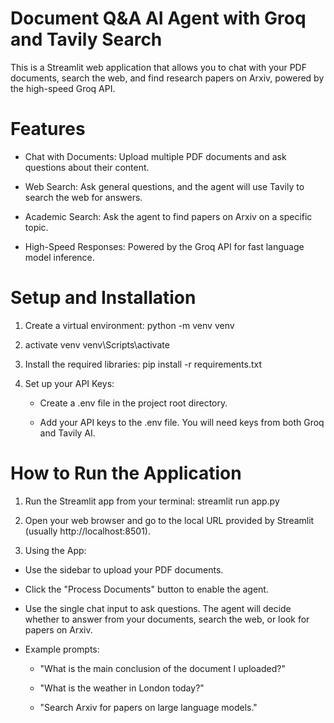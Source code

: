 # Document Q&A AI Agent with Groq and Tavily Search

This is a Streamlit web application that allows you to chat with your PDF documents, search the web, and find research papers on Arxiv, powered by the high-speed Groq API.

# Features
  - Chat with Documents: Upload multiple PDF documents and ask questions about their content.

  - Web Search: Ask general questions, and the agent will use Tavily to search the web for answers.

  - Academic Search: Ask the agent to find papers on Arxiv on a specific topic.

  - High-Speed Responses: Powered by the Groq API for fast language model inference.


# Setup and Installation

1. Create a virtual environment:                  python -m venv venv

2. activate venv                                  venv\Scripts\activate

3. Install the required libraries:                pip install -r requirements.txt

4. Set up your API Keys:
   
   - Create a .env file in the project root directory.
  
   - Add your API keys to the .env file. You will need keys from both Groq and Tavily AI.

# How to Run the Application

1. Run the Streamlit app from your terminal:      streamlit run app.py

2. Open your web browser and go to the local URL provided by Streamlit (usually http://localhost:8501).

3. Using the App:

  - Use the sidebar to upload your PDF documents.

  - Click the "Process Documents" button to enable the agent.

  - Use the single chat input to ask questions. The agent will decide whether to answer from your documents, search the web, or look for papers on Arxiv.

  - Example prompts:

      - "What is the main conclusion of the document I uploaded?"

      - "What is the weather in London today?"

      - "Search Arxiv for papers on large language models."
